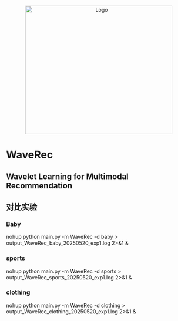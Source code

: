 <!-- PROJECT LOGO -->
<br />
<div align="center">
  <a href="https://github.com/orangeheyue/PNG">
    <img src="WaveRec-LOGO.png" alt="Logo" width="400" height="350">
  </a>
</div>

# WaveRec
## Wavelet Learning for Multimodal Recommendation

## 对比实验
### Baby
nohup python main.py -m WaveRec -d baby > output_WaveRec_baby_20250520_exp1.log 2>&1 &
### sports
nohup python main.py -m WaveRec -d sports > output_WaveRec_sports_20250520_exp1.log 2>&1 &
### clothing
nohup python main.py -m WaveRec -d clothing > output_WaveRec_clothing_20250520_exp1.log 2>&1 &
